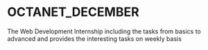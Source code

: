 # OCTANET_DECEMBER
The Web Development Internship including the tasks from basics to advanced and provides the interesting tasks on weekly basis
